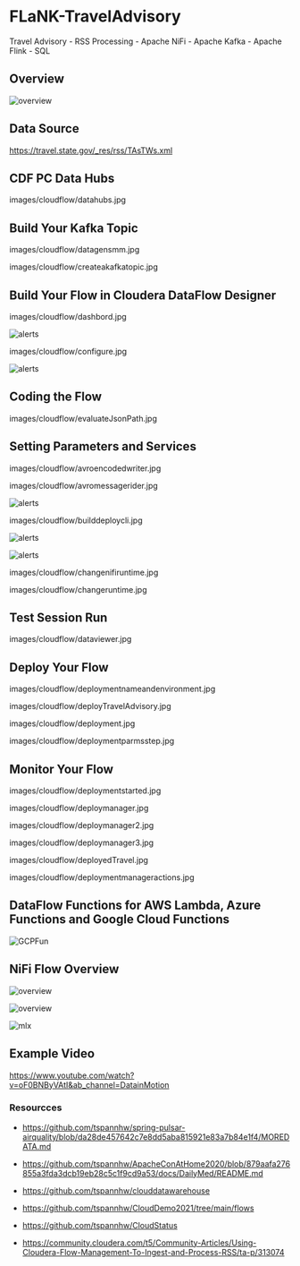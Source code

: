 # FLaNK-TravelAdvisory
Travel Advisory - RSS Processing - Apache NiFi - Apache Kafka - Apache Flink - SQL


## Overview


![overview](https://raw.githubusercontent.com/tspannhw/FLaNK-TravelAdvisory/main/images/travelcloud.png)


## Data Source

https://travel.state.gov/_res/rss/TAsTWs.xml

## CDF PC Data Hubs

images/cloudflow/datahubs.jpg


## Build Your Kafka Topic

images/cloudflow/datagensmm.jpg

images/cloudflow/createakafkatopic.jpg


## Build Your Flow in Cloudera DataFlow Designer

images/cloudflow/dashbord.jpg

![alerts](images/cloudflow/addinboundconnections.jpg)


images/cloudflow/configure.jpg

![alerts](images/cloudflow/avroencodedwriter.jpg)

## Coding the Flow

images/cloudflow/evaluateJsonPath.jpg

## Setting Parameters and Services

images/cloudflow/avroencodedwriter.jpg

images/cloudflow/avromessagerider.jpg

![alerts](images/cloudflow/addparameter.jpg)

images/cloudflow/builddeploycli.jpg

![alerts](images/cloudflow/alerts.jpg)

![alerts](images/cloudflow/addMoreNodes.jpg)

images/cloudflow/changenifiruntime.jpg

images/cloudflow/changeruntime.jpg


## Test Session Run

images/cloudflow/dataviewer.jpg


## Deploy Your Flow

images/cloudflow/deploymentnameandenvironment.jpg

images/cloudflow/deployTravelAdvisory.jpg

images/cloudflow/deployment.jpg

images/cloudflow/deploymentparmsstep.jpg


## Monitor Your Flow

images/cloudflow/deploymentstarted.jpg


images/cloudflow/deploymanager.jpg

images/cloudflow/deploymanager2.jpg

images/cloudflow/deploymanager3.jpg

images/cloudflow/deployedTravel.jpg

images/cloudflow/deploymentmanageractions.jpg


## DataFlow Functions for AWS Lambda, Azure Functions and Google Cloud Functions

![GCPFun](images/cloudflow/dataflowfunctions.jpg)


## NiFi Flow Overview


![overview](https://raw.githubusercontent.com/tspannhw/FLaNK-TravelAdvisory/main/images/nifioverview.jpg)


![overview](https://raw.githubusercontent.com/tspannhw/FLaNK-TravelAdvisory/main/images/nifisendtodiscordslack.jpg)


![mlx](https://raw.githubusercontent.com/tspannhw/FLaNK-TravelAdvisory/main/images/mlx/mlx90640-2022-04-28-10-08-46.gif)



## Example Video


https://www.youtube.com/watch?v=oF0BNByVAtI&ab_channel=DatainMotion



### Resourcces

* https://github.com/tspannhw/spring-pulsar-airquality/blob/da28de457642c7e8dd5aba815921e83a7b84e1f4/MOREDATA.md

* https://github.com/tspannhw/ApacheConAtHome2020/blob/879aafa276855a3fda3dcb19eb28c5c1f9cd9a53/docs/DailyMed/README.md

* https://github.com/tspannhw/clouddatawarehouse

* https://github.com/tspannhw/CloudDemo2021/tree/main/flows

* https://github.com/tspannhw/CloudStatus

* https://community.cloudera.com/t5/Community-Articles/Using-Cloudera-Flow-Management-To-Ingest-and-Process-RSS/ta-p/313074
